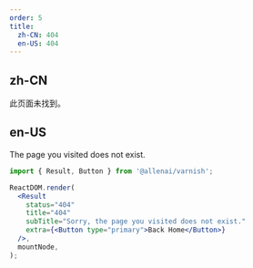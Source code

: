 ```yaml
---
order: 5
title:
  zh-CN: 404
  en-US: 404
---
```


## zh-CN

此页面未找到。

## en-US

The page you visited does not exist.

```jsx
import { Result, Button } from '@allenai/varnish';

ReactDOM.render(
  <Result
    status="404"
    title="404"
    subTitle="Sorry, the page you visited does not exist."
    extra={<Button type="primary">Back Home</Button>}
  />,
  mountNode,
);
```
